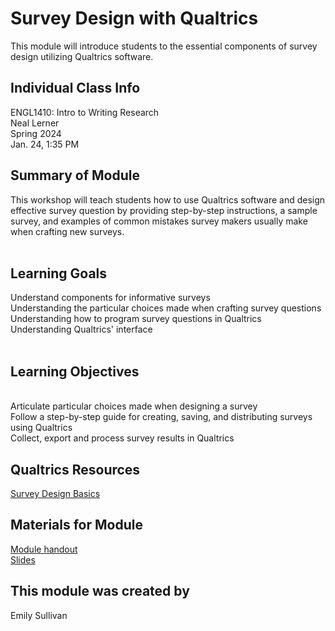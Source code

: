 # Survey Design with Qualtrics
This module will introduce students to the essential components of survey design utilizing Qualtrics software.

## Individual Class Info
ENGL1410: Intro to Writing Research
<br>
Neal Lerner
<br>
Spring 2024
<br>
Jan. 24, 1:35 PM
<br>

## Summary of Module
This workshop will teach students how to use Qualtrics software and design effective survey question by providing step-by-step instructions, a sample survey, and examples of common mistakes survey makers usually make when crafting new surveys.
<br> 
<br>

## Learning Goals
Understand components for informative surveys
<br> 
Understanding the particular choices made when crafting survey questions
<br>
Understanding how to program survey questions in Qualtrics
<br>
Understanding Qualtrics' interface 
<br>
<br>



## Learning Objectives
<br> 
Articulate particular choices made when designing a survey
<br>
Follow a step-by-step guide for creating, saving, and distributing surveys using Qualtrics
<br>
Collect, export and process survey results in Qualtrics 
<br>



## Qualtrics Resources

[Survey Design Basics ](https://www.qualtrics.com/support/survey-platform/survey-module/survey-module-overview/?parent=p0027)

 


## Materials for Module

[Module handout](https://github.com/NULabNortheastern/digitalassignmentshowcase/blob/master/surveys/sp24-lerner-engw1410-surveydesign/sp24-lerner-handout.pdf)
<br/>
[Slides](https://github.com/NULabNortheastern/digitalassignmentshowcase/blob/master/surveys/sp24-lerner-engw1410-surveydesign/sp24-lerner-slides.pdf)
<br/>



## This module was created by
Emily Sullivan
